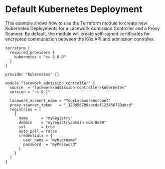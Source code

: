 # Default Kubernetes Deployment

This example shows how to use the Terraform module to create new Kubernetes Deployments for a Lacework Admission Controller and a Proxy Scanner. By default, the module will create self-signed certificates for encrypted communiction between the K8s API and admission controller.

```hcl
terraform {
  required_providers {
    kubernetes = ">= 2.0.0"
  }
}

provider "kubernetes" {}

module "lacework_admission_controller" {
  source  = "lacework/admission-controller/kubernetes"
  version = "~> 0.1"

  lacework_account_name = "YourLaceworkAccount"
  proxy_scanner_token   = "_123456789abcdef123456789abcd"
  registries = [
    {
      name      = "myRegistry"
      domain    = "myregistrydomain.com:8080"
      ssl       = true
      auto_poll = false
      credentials = {
        user_name = "myUsername"
        password  = "myPassword"
      }
    }
  ]
}
```
